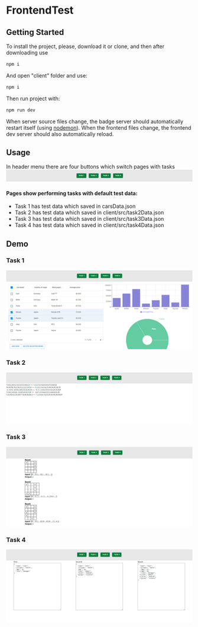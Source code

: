 # FrontendTest

## Getting Started

To install the project, please, download it or clone, and then after downloading use

```sh
npm i
```


And open "client" folder and use:

```sh
npm i
```

Then run project with:

```sh
npm run dev
```
When server source files change, the badge server should automatically restart itself (using [nodemon](https://nodemon.io/)). When the frontend files change, the frontend dev server should also automatically reload. 

## Usage

In header menu there are four buttons which switch pages with tasks
![header_menu](https://github.com/MKovblyuk/FrontendTest/blob/main/screenshots/header_menu.PNG?raw=true)

#### Pages show performing tasks with default test data:
* Task 1 has test data which saved in carsData.json
* Task 2 has test data which saved in client/src/task2Data.json
* Task 3 has test data which saved in client/src/task3Data.json
* Task 4 has test data which saved in client/src/task4Data.json

## Demo

### Task 1
![task1_demo](https://github.com/MKovblyuk/FrontendTest/blob/main/screenshots/task1_demo.PNG?raw=true)

### Task 2
![task2_demo](https://github.com/MKovblyuk/FrontendTest/blob/main/screenshots/task2_demo.PNG?raw=true)

### Task 3
![task3_demo](https://github.com/MKovblyuk/FrontendTest/blob/main/screenshots/task3_demo.PNG?raw=true)

### Task 4
![task4_demo](https://github.com/MKovblyuk/FrontendTest/blob/main/screenshots/task4_demo.PNG?raw=true)
